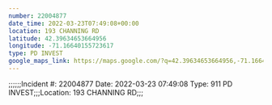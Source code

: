 ```yaml
---
number: 22004877
date_time: 2022-03-23T07:49:08+00:00
location: 193 CHANNING RD
latitude: 42.39634653664956
longitude: -71.16640155723617
type: PD INVEST
google_maps_link: https://maps.google.com/?q=42.39634653664956,-71.16640155723617
---
```


;;;;;;Incident #: 22004877  Date: 2022-03-23 07:49:08   Type: 911 PD INVEST;;;Location: 193 CHANNING RD;;;
